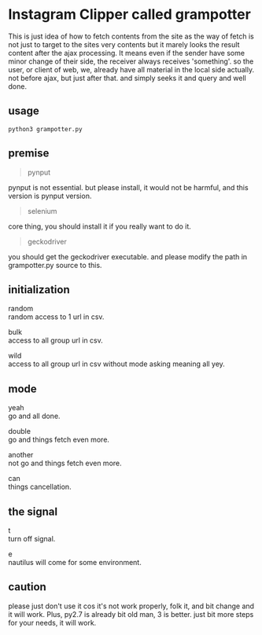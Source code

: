 # Instagram Clipper called grampotter
This is just idea of how to
fetch contents from the site as the way of fetch is not just to target to the sites very
contents but it marely looks the result content after the ajax processing. It means even if the sender have some minor change
of their side, the receiver always receives 'something'.
so the user, or client of web, we, already have all material in the local side actually.
not before ajax, but just after that. and simply seeks it and query and well done.

## usage
```
python3 grampotter.py
```

## premise
>pynput

pynput is not essential. but please install, it would not be harmful, and this version is pynput version.

>selenium

core thing, you should install it if you really want to do it.

>geckodriver

you should get the geckodriver executable.
and please modify the path in grampotter.py source to this.

## initialization
random\
random access to 1 url in csv.

bulk\
access to all group url in csv.

wild\
access to all group url in csv without mode asking meaning all yey.

## mode
yeah\
go and all done.

double\
go and things fetch even more.

another\
not go and things fetch even more.

can\
things cancellation.

## the signal
t\
turn off signal.

e\
nautilus will come for some environment.



## caution
please just don't use it cos it's not work properly, folk it, and bit change and it will work. Plus, py2.7 is already bit 
old man, 3 is better. just bit more steps for your needs, it will work.


